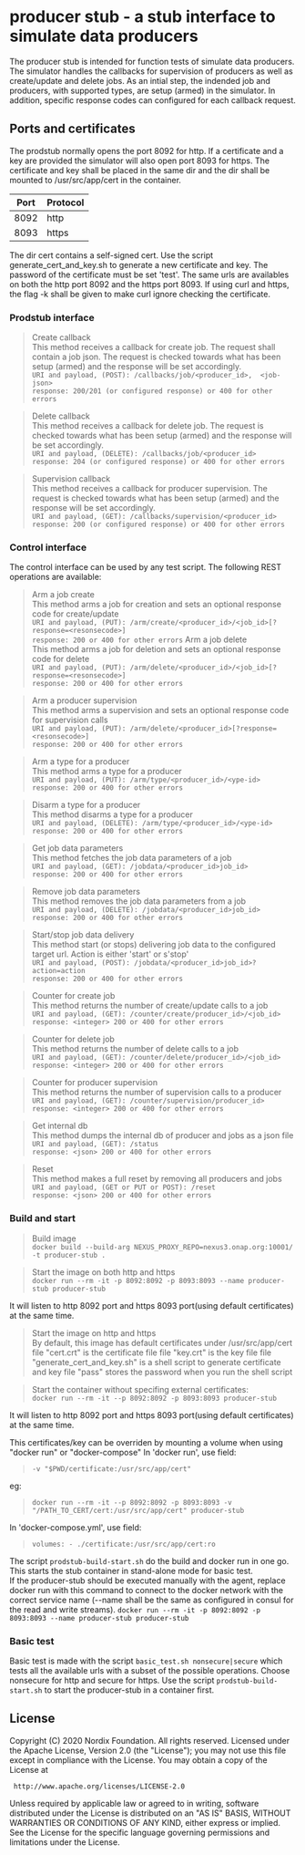 # producer stub - a stub interface to simulate data producers

The producer stub is intended for function tests of simulate data producers.
The simulator handles the callbacks for supervision of producers as well as create/update and delete jobs.
As an intial step, the indended job and producers, with supported types, are setup (armed) in the simulator.
In addition, specific response codes can configured for each callback request.

## Ports and certificates

The prodstub normally opens the port 8092 for http. If a certificate and a key are provided the simulator will also open port 8093 for https.
The certificate and key shall be placed in the same dir and the dir shall be mounted to /usr/src/app/cert in the container.

| Port     | Protocol |
| -------- | ----- |
| 8092     | http  |
| 8093     | https |

The dir cert contains a self-signed cert. Use the script generate_cert_and_key.sh to generate a new certificate and key. The password of the certificate must be set 'test'.
The same urls are availables on both the http port 8092 and the https port 8093. If using curl and https, the flag -k shall be given to make curl ignore checking the certificate.

### Prodstub interface

>Create callback<br>
This method receives a callback for create job. The request shall contain a job json. The request is checked towards what has been setup (armed) and the response will be set accordingly. <br>
```URI and payload, (POST): /callbacks/job/<producer_id>,  <job-json>```<br>
```response: 200/201 (or configured response) or 400 for other errors```

>Delete callback<br>
This method receives a callback for delete job. The request is checked towards what has been setup (armed) and the response will be set accordingly. <br>
```URI and payload, (DELETE): /callbacks/job/<producer_id>```<br>
```response: 204 (or configured response) or 400 for other errors```

>Supervision callback<br>
This method receives a callback for producer supervision. The request is checked towards what has been setup (armed) and the response will be set accordingly. <br>
```URI and payload, (GET): /callbacks/supervision/<producer_id>```<br>
```response: 200 (or configured response) or 400 for other errors```

### Control interface

The control interface can be used by any test script.
The following REST operations are available:

>Arm a job create<br>
This method arms a job for creation and sets an optional response code for create/update<br>
```URI and payload, (PUT): /arm/create/<producer_id>/<job_id>[?response=<resonsecode>]```<br>
```response: 200 or 400 for other errors```
>Arm a job delete<br>
This method arms a job for deletion and sets an optional response code for delete<br>
```URI and payload, (PUT): /arm/delete/<producer_id>/<job_id>[?response=<resonsecode>]```<br>
```response: 200 or 400 for other errors```

>Arm a producer supervision<br>
This method arms a supervision and sets an optional response code for supervision calls<br>
```URI and payload, (PUT): /arm/delete/<producer_id>[?response=<resonsecode>]```<br>
```response: 200 or 400 for other errors```

>Arm a type for a producer<br>
This method arms a type for a producer<br>
```URI and payload, (PUT): /arm/type/<producer_id>/<ype-id>```<br>
```response: 200 or 400 for other errors```

>Disarm a type for a producer<br>
This method disarms a type for a producer<br>
```URI and payload, (DELETE): /arm/type/<producer_id>/<ype-id>```<br>
```response: 200 or 400 for other errors```

>Get job data parameters<br>
This method fetches the job data parameters of a job<br>
```URI and payload, (GET): /jobdata/<producer_id>job_id>```<br>
```response: 200 or 400 for other errors```

>Remove job data parameters<br>
This method removes the job data parameters from a job<br>
```URI and payload, (DELETE): /jobdata/<producer_id>job_id>```<br>
```response: 200 or 400 for other errors```

>Start/stop job data delivery<br>
This method start (or stops) delivering job data to the configured target url. Action is either 'start' or s'stop'<br>
```URI and payload, (POST): /jobdata/<producer_id>job_id>?action=action```<br>
```response: 200 or 400 for other errors```

>Counter for create job<br>
This method returns the number of create/update calls to a job<br>
```URI and payload, (GET): /counter/create/producer_id>/<job_id>```<br>
```response: <integer> 200 or 400 for other errors```

>Counter for delete job<br>
This method returns the number of delete calls to a job<br>
```URI and payload, (GET): /counter/delete/producer_id>/<job_id>```<br>
```response: <integer> 200 or 400 for other errors```

>Counter for producer supervision<br>
This method returns the number of supervision calls to a producer<br>
```URI and payload, (GET): /counter/supervision/producer_id>```<br>
```response: <integer> 200 or 400 for other errors```

>Get internal db<br>
This method dumps the internal db of producer and jobs as a json file<br>
```URI and payload, (GET): /status```<br>
```response: <json> 200 or 400 for other errors```

>Reset<br>
This method makes a full reset by removing all producers and jobs<br>
```URI and payload, (GET or PUT or POST): /reset```<br>
```response: <json> 200 or 400 for other errors```

### Build and start

>Build image<br>
```docker build --build-arg NEXUS_PROXY_REPO=nexus3.onap.org:10001/ -t producer-stub .```

>Start the image on both http and https<br>
```docker run --rm -it -p 8092:8092 -p 8093:8093 --name producer-stub producer-stub```

It will listen to http 8092 port and https 8093 port(using default certificates) at the same time.

>Start the image on http and https<br>
By default, this image has default certificates under /usr/src/app/cert
file "cert.crt" is the certificate file
file "key.crt" is the key file
file "generate_cert_and_key.sh" is a shell script to generate certificate and key
file "pass" stores the password when you run the shell script

>Start the container without specifing external certificates:<br>
```docker run --rm -it --p 8092:8092 -p 8093:8093 producer-stub```

It will listen to http 8092 port and https 8093 port(using default certificates) at the same time.

This certificates/key can be overriden by mounting a volume when using "docker run" or "docker-compose"
In 'docker run', use field:
>```-v "$PWD/certificate:/usr/src/app/cert"```

eg:
>```docker run --rm -it --p 8092:8092 -p 8093:8093 -v "/PATH_TO_CERT/cert:/usr/src/app/cert" producer-stub```<br>

In 'docker-compose.yml', use field:<br>
>```volumes: - ./certificate:/usr/src/app/cert:ro```

The script ```prodstub-build-start.sh``` do the build and docker run in one go. This starts the stub container in stand-alone mode for basic test.<br>If the producer-stub should be executed manually with the agent, replace docker run with this command to connect to the docker network with the correct service name (--name shall be the same as configured in consul for the read and write streams).
```docker run --rm -it -p 8092:8092 -p 8093:8093 --name producer-stub producer-stub```

### Basic test

Basic test is made with the script ```basic_test.sh nonsecure|secure``` which tests all the available urls with a subset of the possible operations. Choose nonsecure for http and secure for https. Use the script ```prodstub-build-start.sh``` to start the producer-stub in a container first.

## License

Copyright (C) 2020 Nordix Foundation. All rights reserved.
Licensed under the Apache License, Version 2.0 (the "License");
you may not use this file except in compliance with the License.
You may obtain a copy of the License at

     http://www.apache.org/licenses/LICENSE-2.0

Unless required by applicable law or agreed to in writing, software
distributed under the License is distributed on an "AS IS" BASIS,
WITHOUT WARRANTIES OR CONDITIONS OF ANY KIND, either express or implied.
See the License for the specific language governing permissions and
limitations under the License.
